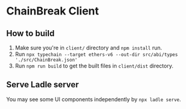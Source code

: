 # ChainBreak Client

## How to build
1. Make sure you're in `client/` directory and `npm install` run.
2. Run `npx typechain --target ethers-v6 --out-dir src/abi/types './src/ChainBreak.json'`
3. Run `npm run build` to get the built files in `client/dist` directory.

## Serve Ladle server
You may see some UI components independently by `npx ladle serve`.
